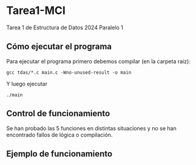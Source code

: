# Tarea1-MCI
Tarea 1 de Estructura de Datos 2024 Paralelo 1

## Cómo ejecutar el programa
Para ejecutar el programa primero debemos compilar (en la carpeta raíz):
````
gcc tdas/*.c main.c -Wno-unused-result -o main
````
Y luego ejecutar
````
./main
````
## Control de funcionamiento
Se han probado las 5 funciones en distintas situaciones y no se han encontrado fallos de lógica o compilación.
## Ejemplo de funcionamiento
